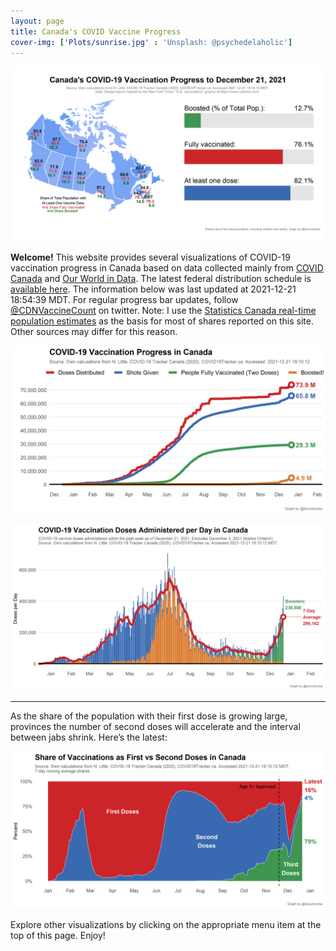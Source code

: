 ```yaml
---
layout: page
title: Canada's COVID Vaccine Progress
cover-img: ['Plots/sunrise.jpg' : 'Unsplash: @psychedelaholic']
---
```

![](Plots/plot_main.png)

**Welcome!** This website provides several visualizations of COVID-19
vaccination progress in Canada based on data collected mainly from
[COVID Canada](https://covid19tracker.ca/vaccinationtracker.html) and
[Our World in Data](https://ourworldindata.org/covid-vaccinations). The
latest federal distribution schedule is [available
here](https://www.canada.ca/en/public-health/services/diseases/2019-novel-coronavirus-infection/prevention-risks/covid-19-vaccine-treatment/vaccine-rollout.html).
The information below was last updated at 2021-12-21 18:54:39 MDT. For
regular progress bar updates, follow
<a href="https://twitter.com/CDNVaccineCount" class="uri">@CDNVaccineCount</a>
on twitter. Note: I use the [Statistics Canada real-time population
estimates](https://www150.statcan.gc.ca/n1/pub/71-607-x/71-607-x2018005-eng.htm)
as the basis for most of shares reported on this site. Other sources may
differ for this reason.

![](Plots/plot_total.png)

![](Plots/pace_national2.png)

------------------------------------------------------------------------

As the share of the population with their first dose is growing large,
provinces the number of second doses will accelerate and the interval
between jabs shrink. Here’s the latest:

![](Plots/plot_first_second.png)

Explore other visualizations by clicking on the appropriate menu item at
the top of this page. Enjoy!
